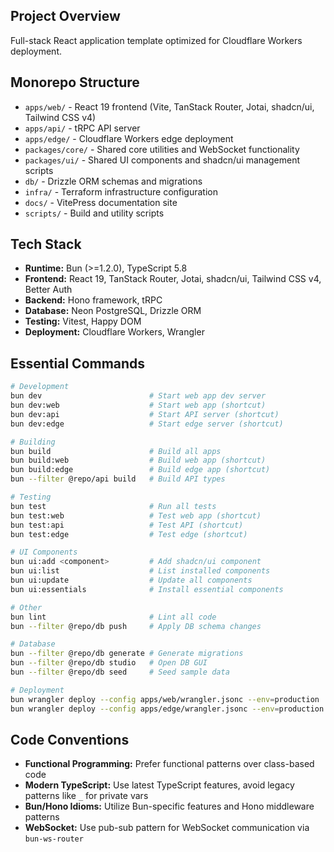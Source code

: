 ## Project Overview

Full-stack React application template optimized for Cloudflare Workers deployment.

## Monorepo Structure

- `apps/web/` - React 19 frontend (Vite, TanStack Router, Jotai, shadcn/ui, Tailwind CSS v4)
- `apps/api/` - tRPC API server
- `apps/edge/` - Cloudflare Workers edge deployment
- `packages/core/` - Shared core utilities and WebSocket functionality
- `packages/ui/` - Shared UI components and shadcn/ui management scripts
- `db/` - Drizzle ORM schemas and migrations
- `infra/` - Terraform infrastructure configuration
- `docs/` - VitePress documentation site
- `scripts/` - Build and utility scripts

## Tech Stack

- **Runtime:** Bun (>=1.2.0), TypeScript 5.8
- **Frontend:** React 19, TanStack Router, Jotai, shadcn/ui, Tailwind CSS v4, Better Auth
- **Backend:** Hono framework, tRPC
- **Database:** Neon PostgreSQL, Drizzle ORM
- **Testing:** Vitest, Happy DOM
- **Deployment:** Cloudflare Workers, Wrangler

## Essential Commands

```bash
# Development
bun dev                        # Start web app dev server
bun dev:web                    # Start web app (shortcut)
bun dev:api                    # Start API server (shortcut)
bun dev:edge                   # Start edge server (shortcut)

# Building
bun build                      # Build all apps
bun build:web                  # Build web app (shortcut)
bun build:edge                 # Build edge app (shortcut)
bun --filter @repo/api build   # Build API types

# Testing
bun test                       # Run all tests
bun test:web                   # Test web app (shortcut)
bun test:api                   # Test API (shortcut)
bun test:edge                  # Test edge (shortcut)

# UI Components
bun ui:add <component>         # Add shadcn/ui component
bun ui:list                    # List installed components
bun ui:update                  # Update all components
bun ui:essentials              # Install essential components

# Other
bun lint                       # Lint all code
bun --filter @repo/db push     # Apply DB schema changes

# Database
bun --filter @repo/db generate # Generate migrations
bun --filter @repo/db studio   # Open DB GUI
bun --filter @repo/db seed     # Seed sample data

# Deployment
bun wrangler deploy --config apps/web/wrangler.jsonc --env=production
bun wrangler deploy --config apps/edge/wrangler.jsonc --env=production
```

## Code Conventions

- **Functional Programming:** Prefer functional patterns over class-based code
- **Modern TypeScript:** Use latest TypeScript features, avoid legacy patterns like `_` for private vars
- **Bun/Hono Idioms:** Utilize Bun-specific features and Hono middleware patterns
- **WebSocket:** Use pub-sub pattern for WebSocket communication via `bun-ws-router`
